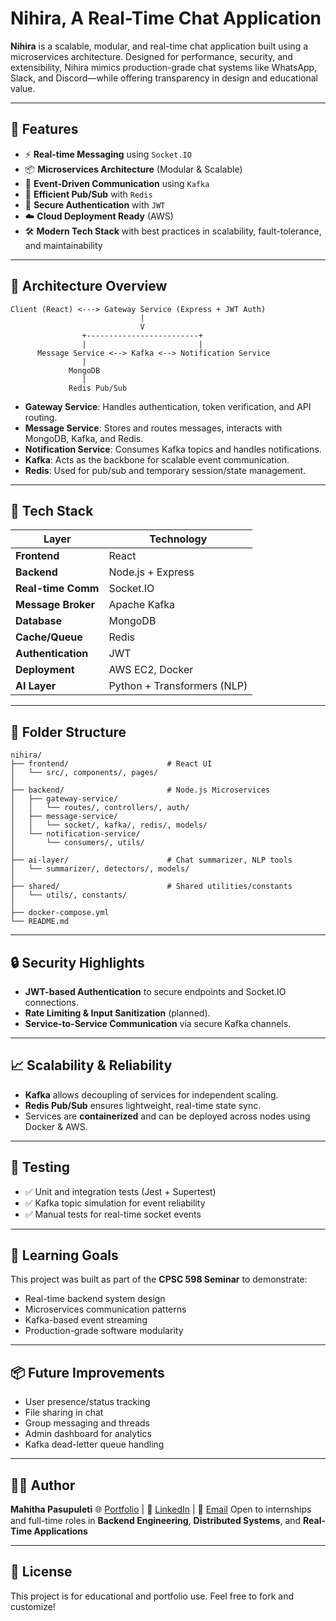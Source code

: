# Nihira, A Real-Time Chat Application

**Nihira** is a scalable, modular, and real-time chat application built using a microservices architecture. Designed for performance, security, and extensibility, Nihira mimics production-grade chat systems like WhatsApp, Slack, and Discord—while offering transparency in design and educational value.

---

## 🚀 Features

* ⚡ **Real-time Messaging** using `Socket.IO`
* 📦 **Microservices Architecture** (Modular & Scalable)
* 📨 **Event-Driven Communication** using `Kafka`
* 🔀 **Efficient Pub/Sub** with `Redis`
* 🔐 **Secure Authentication** with `JWT`
* ☁️ **Cloud Deployment Ready** (AWS)
* 🛠️ **Modern Tech Stack** with best practices in scalability, fault-tolerance, and maintainability

---

## 🧱 Architecture Overview

```
Client (React) <---> Gateway Service (Express + JWT Auth)
                             |
                             V
                +-------------------------+
                |                         |
      Message Service <--> Kafka <--> Notification Service
                |
             MongoDB
                |
             Redis Pub/Sub
```

* **Gateway Service**: Handles authentication, token verification, and API routing.
* **Message Service**: Stores and routes messages, interacts with MongoDB, Kafka, and Redis.
* **Notification Service**: Consumes Kafka topics and handles notifications.
* **Kafka**: Acts as the backbone for scalable event communication.
* **Redis**: Used for pub/sub and temporary session/state management.

---

## 🧰 Tech Stack

| Layer              | Technology                  |
| ------------------ | --------------------------- |
| **Frontend**       | React                       |
| **Backend**        | Node.js + Express           |
| **Real-time Comm** | Socket.IO                   |
| **Message Broker** | Apache Kafka                |
| **Database**       | MongoDB                     |
| **Cache/Queue**    | Redis                       |
| **Authentication** | JWT                         |
| **Deployment**     | AWS EC2, Docker             |
| **AI Layer**       | Python + Transformers (NLP) |

---

## 📁 Folder Structure

```
nihira/
├── frontend/                      # React UI
│   └── src/, components/, pages/
│
├── backend/                       # Node.js Microservices
│   ├── gateway-service/
│   │   └── routes/, controllers/, auth/
│   ├── message-service/
│   │   └── socket/, kafka/, redis/, models/
│   └── notification-service/
│       └── consumers/, utils/
│
├── ai-layer/                      # Chat summarizer, NLP tools
│   └── summarizer/, detectors/, models/
│
├── shared/                        # Shared utilities/constants
│   └── utils/, constants/
│
├── docker-compose.yml
└── README.md
```

---

## 🔒 Security Highlights

* **JWT-based Authentication** to secure endpoints and Socket.IO connections.
* **Rate Limiting & Input Sanitization** (planned).
* **Service-to-Service Communication** via secure Kafka channels.

---

## 📈 Scalability & Reliability

* **Kafka** allows decoupling of services for independent scaling.
* **Redis Pub/Sub** ensures lightweight, real-time state sync.
* Services are **containerized** and can be deployed across nodes using Docker & AWS.

---

## 🧪 Testing

* ✅ Unit and integration tests (Jest + Supertest)
* ✅ Kafka topic simulation for event reliability
* ✅ Manual tests for real-time socket events

---

## 🧠 Learning Goals

This project was built as part of the **CPSC 598 Seminar** to demonstrate:

* Real-time backend system design
* Microservices communication patterns
* Kafka-based event streaming
* Production-grade software modularity

---

## 📦 Future Improvements

* User presence/status tracking
* File sharing in chat
* Group messaging and threads
* Admin dashboard for analytics
* Kafka dead-letter queue handling

---

## 🧑‍💻 Author

**Mahitha Pasupuleti**
🌐 [Portfolio](#) | 💼 [LinkedIn](#) | 📧 [Email](#)
Open to internships and full-time roles in **Backend Engineering**, **Distributed Systems**, and **Real-Time Applications**

---

## 📄 License

This project is for educational and portfolio use. Feel free to fork and customize!

